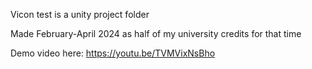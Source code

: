 Vicon test is a unity project folder

Made February-April 2024 as half of my university credits for that time

Demo video here: https://youtu.be/TVMVixNsBho
